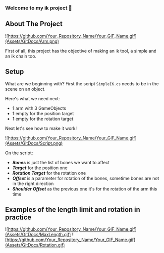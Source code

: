 ### Welcome to my ik project 👋

<!-- ABOUT THE PROJECT -->
## About The Project

![https://github.com/Your_Repository_Name/Your_GIF_Name.gif](Assets/GitDocs/Arm.png)

First of all, this project has the objective of making an ik tool, a simple and an ik chain too.

## Setup

What are we beginning with? First the script `SimpleIK.cs` needs to be in the scene on an object.

Here's what we need next:
* 1 arm with 3 GameObjects
* 1 empty for the position target
* 1 empty for the rotation target

Next let's see how to make it work!

![https://github.com/Your_Repository_Name/Your_GIF_Name.gif](Assets/GitDocs/Script.png)

On the script:
* __*Bones*__ is just the list of bones we want to affect
* __*Target*__ for the position one
* __*Rotation Target*__ for the rotation one
* __*Offset*__ is a parameter for rotation of the bones, sometime bones are not in the right direction
* __*Shoulder Offset*__ as the previous one it's for the rotation of the arm this time

 ## Examples of the length limit and rotation in practice
 ![https://github.com/Your_Repository_Name/Your_GIF_Name.gif](Assets/GitDocs/MaxLength.gif)
 ![https://github.com/Your_Repository_Name/Your_GIF_Name.gif](Assets/GitDocs/Rotation.gif)
